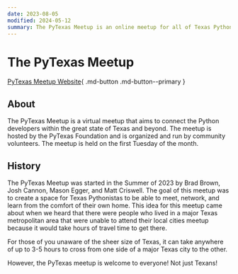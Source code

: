 ```yaml
---
date: 2023-08-05
modified: 2024-05-12
summary: The PyTexas Meetup is an online meetup for all of Texas Pythonistas.
---
```


# The PyTexas Meetup

[PyTexas Meetup Website](https://pytexas.org/meetup){ .md-button .md-button--primary }

## About

The PyTexas Meetup is a virtual meetup that aims to connect the Python developers
within the great state of Texas and beyond. The meetup is hosted by the PyTexas
Foundation and is organized and run by community volunteers. The meetup is held
on the first Tuesday of the month.

## History
The PyTexas Meetup was started in the Summer of 2023 by Brad Brown, Josh Cannon,
Mason Egger, and Matt Criswell. The goal of this meetup was to create a space for
Texas Pythonistas to be able to meet, network, and learn from the comfort of their
own home. This idea for this meetup came about when we heard that there were people
who lived in a major Texas metropolitan area that were unable to attend their local
cities meetup because it would take hours of travel time to get there.

For those of you unaware of the sheer size of Texas, it can take anywhere of up to
3-5 hours to cross from one side of a major Texas city to the other.

However, the PyTexas meetup is welcome to everyone! Not just Texans!
